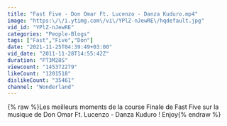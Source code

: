 ```yaml
---
title: "Fast Five - Don Omar Ft. Lucenzo - Danza Kuduro.mp4"
image: "https:\/\/i.ytimg.com\/vi\/YPlZ-nJewRE\/hqdefault.jpg"
vid_id: "YPlZ-nJewRE"
categories: "People-Blogs"
tags: ["Fast","Five","Don"]
date: "2021-11-25T04:39:49+03:00"
vid_date: "2011-11-28T14:55:42Z"
duration: "PT3M28S"
viewcount: "145372279"
likeCount: "1201518"
dislikeCount: "35461"
channel: "Wonderland"
---
```

{% raw %}Les meilleurs moments de la course Finale de Fast Five sur la musique de Don Omar Ft. Lucenzo - Danza Kuduro ! Enjoy{% endraw %}
